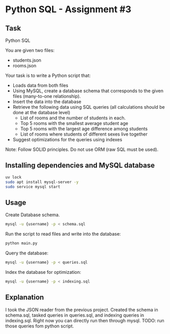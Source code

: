 # Python SQL - Assignment #3

## Task
Python SQL

You are given two files:
- students.json
- rooms.json

Your task is to write a Python script that:
- Loads data from both files
- Using MySQL, create a database schema that corresponds to the given files (many-to-one relationship).
- Insert the data into the database
- Retrieve the following data using SQL queries (all calculations should be done at the database level)
    - List of rooms and the number of students in each.
    - Top 5 rooms with the smallest average student age
    - Top 5 rooms with the largest age difference among students
    - List of rooms where students of different sexes live together
- Suggest optimizations for the queries using indexes

Note: Follow SOLID principles. Do not use ORM (raw SQL must be used).

## Installing dependencies and MySQL database

```bash
uv lock
sudo apt install mysql-server -y
sudo service mysql start
```

## Usage
Create Database schema.
```bash
mysql -u {username} -p < schema.sql
```

Run the script to read files and write into the database:
```bash
python main.py
```

Query the database:
```bash
mysql -u {username} -p < queries.sql
```

Index the database for optimization:
```bash
mysql -u {username} -p < indexing.sql
```

## Explanation
I took the JSON reader from the previous project. Created the schema in schema.sql,
tasked queries in queries.sql, and indexing queries in indexing.sql. Right now you
can directly run then through mysql.
TODO: run those queries fom python script.
